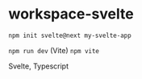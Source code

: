 # workspace-svelte

`npm init svelte@next my-svelte-app`

`npm run dev` (Vite)
`npm vite`

Svelte, Typescript